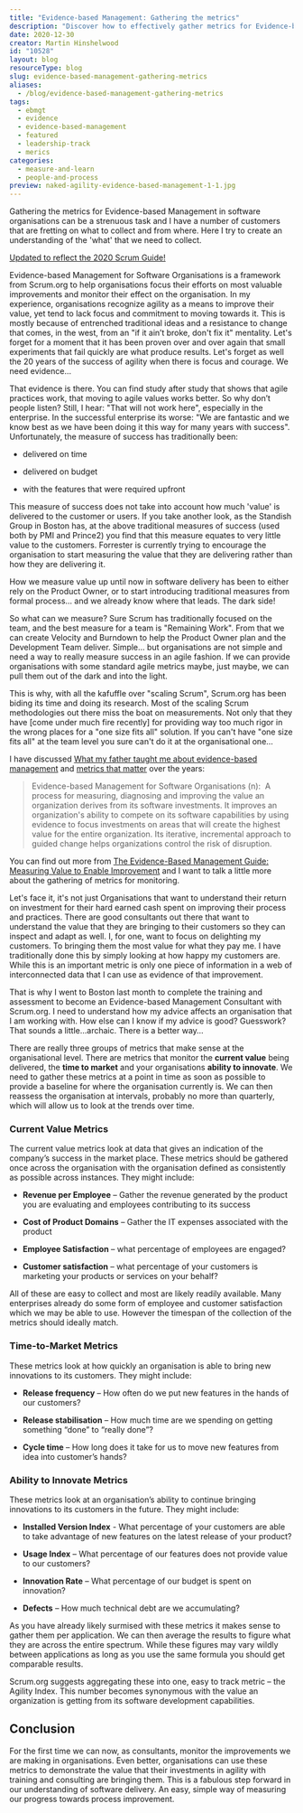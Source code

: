```yaml
---
title: "Evidence-based Management: Gathering the metrics"
description: "Discover how to effectively gather metrics for Evidence-based Management in software organizations to enhance value delivery and drive agile success."
date: 2020-12-30
creator: Martin Hinshelwood
id: "10528"
layout: blog
resourceType: blog
slug: evidence-based-management-gathering-metrics
aliases:
  - /blog/evidence-based-management-gathering-metrics
tags:
  - ebmgt
  - evidence
  - evidence-based-management
  - featured
  - leadership-track
  - merics
categories:
  - measure-and-learn
  - people-and-process
preview: naked-agility-evidence-based-management-1-1.jpg
---
```


Gathering the metrics for Evidence-based Management in software organisations can be a strenuous task and I have a number of customers that are fretting on what to collect and from where. Here I try to create an understanding of the 'what' that we need to collect.

[Updated to reflect the 2020 Scrum Guide!](https://nkdagility.com/the-2020-scrum-guide/)

Evidence-based Management for Software Organisations is a framework from Scrum.org to help organisations focus their efforts on most valuable improvements and monitor their effect on the organisation. In my experience, organisations recognize agility as a means to improve their value, yet tend to lack focus and commitment to moving towards it. This is mostly because of entrenched traditional ideas and a resistance to change that comes, in the west, from an "if it ain’t broke, don't fix it" mentality. Let's forget for a moment that it has been proven over and over again that small experiments that fail quickly are what produce results. Let's forget as well the 20 years of the success of agility when there is focus and courage. We need evidence…

That evidence is there. You can find study after study that shows that agile practices work, that moving to agile values works better. So why don’t people listen? Still, I hear: "That will not work here", especially in the enterprise. In the successful enterprise its worse: "We are fantastic and we know best as we have been doing it this way for many years with success". Unfortunately, the measure of success has traditionally been:

- delivered on time

- delivered on budget

- with the features that were required upfront

This measure of success does not take into account how much 'value' is delivered to the customer or users. If you take another look, as the Standish Group in Boston has, at the above traditional measures of success (used both by PMI and Prince2) you find that this measure equates to very little value to the customers. Forrester is currently trying to encourage the organisation to start measuring the value that they are delivering rather than how they are delivering it.

How we measure value up until now in software delivery has been to either rely on the Product Owner, or to start introducing traditional measures from formal process… and we already know where that leads. The dark side!

So what can we measure? Sure Scrum has traditionally focused on the team, and the best measure for a team is "Remaining Work". From that we can create Velocity and Burndown to help the Product Owner plan and the Development Team deliver. Simple… but organisations are not simple and need a way to really measure success in an agile fashion. If we can provide organisations with some standard agile metrics maybe, just maybe, we can pull them out of the dark and into the light.

This is why, with all the kafuffle over "scaling Scrum", Scrum.org has been biding its time and doing its research. Most of the scaling Scrum methodologies out there miss the boat on measurements. Not only that they have \[come under much fire recently\] for providing way too much rigor in the wrong places for a "one size fits all" solution. If you can't have "one size fits all" at the team level you sure can't do it at the organisational one…

I have discussed [What my father taught me about evidence-based management](/blog/what-my-father-taught-me-about-agility-path-34-years-before-it-was-invented/) and [metrics that matter](/blog/metrics-that-matter-with-evidence-based-management/) over the years:

> Evidence-based Management for Software Organisations (n):  A process for measuring, diagnosing and improving the value an organization derives from its software investments. It improves an organization's ability to compete on its software capabilities by using evidence to focus investments on areas that will create the highest value for the entire organization. Its iterative, incremental approach to guided change helps organizations control the risk of disruption.

You can find out more from [The Evidence-Based Management Guide: Measuring Value to Enable Improvement](/the-evidence-based-management-guide-measuring-value-to-enable-improvement-and-agility/) and I want to talk a little more about the gathering of metrics for monitoring.

Let's face it, it's not just Organisations that want to understand their return on investment for their hard earned cash spent on improving their process and practices. There are good consultants out there that want to understand the value that they are bringing to their customers so they can inspect and adapt as well. I, for one, want to focus on delighting my customers. To bringing them the most value for what they pay me. I have traditionally done this by simply looking at how happy my customers are. While this is an important metric is only one piece of information in a web of interconnected data that I can use as evidence of that improvement.

That is why I went to Boston last month to complete the training and assessment to become an Evidence-based Management Consultant with Scrum.org. I need to understand how my advice affects an organisation that I am working with. How else can I know if my advice is good? Guesswork? That sounds a little…archaic. There is a better way…

There are really three groups of metrics that make sense at the organisational level. There are metrics that monitor the **current value** being delivered, the **time to market** and your organisations **ability to innovate**. We need to gather these metrics at a point in time as soon as possible to provide a baseline for where the organisation currently is. We can then reassess the organisation at intervals, probably no more than quarterly, which will allow us to look at the trends over time.

### Current Value Metrics

The current value metrics look at data that gives an indication of the company’s success in the market place. These metrics should be gathered once across the organisation with the organisation defined as consistently as possible across instances. They might include:

- **Revenue per Employee** – Gather the revenue generated by the product you are evaluating and employees contributing to its success

- **Cost of Product Domains** – Gather the IT expenses associated with the product

- **Employee Satisfaction** – what percentage of employees are engaged?

- **Customer satisfaction** – what percentage of your customers is marketing your products or services on your behalf?

All of these are easy to collect and most are likely readily available. Many enterprises already do some form of employee and customer satisfaction which we may be able to use. However the timespan of the collection of the metrics should ideally match.

### Time-to-Market Metrics

These metrics look at how quickly an organisation is able to bring new innovations to its customers. They might include:

- **Release frequency** – How often do we put new features in the hands of our customers?

- **Release stabilisation** – How much time are we spending on getting something “done” to “really done”?

- **Cycle time** – How long does it take for us to move new features from idea into customer’s hands?

### Ability to Innovate Metrics

These metrics look at an organisation’s ability to continue bringing innovations to its customers in the future. They might include:

- **Installed Version Index** - What percentage of your customers are able to take advantage of new features on the latest release of your product?

- **Usage Index** – What percentage of our features does not provide value to our customers?

- **Innovation Rate** – What percentage of our budget is spent on innovation?

- **Defects** – How much technical debt are we accumulating?

As you have already likely surmised with these metrics it makes sense to gather them per application. We can then average the results to figure what they are across the entire spectrum. While these figures may vary wildly between applications as long as you use the same formula you should get comparable results.

Scrum.org suggests aggregating these into one, easy to track metric – the Agility Index. This number becomes synonymous with the value an organization is getting from its software development capabilities.

## Conclusion

For the first time we can now, as consultants, monitor the improvements we are making in organisations. Even better, organisations can use these metrics to demonstrate the value that their investments in agility with training and consulting are bringing them. This is a fabulous step forward in our understanding of software delivery. An easy, simple way of measuring our progress towards process improvement.


